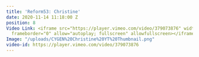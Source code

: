 ```yaml
---
title: 'Reform53: Christine'
date: 2020-11-14 11:18:00 Z
position: 8
Video Link: <iframe src="https://player.vimeo.com/video/379073876" width="640" height="360"
  frameborder="0" allow="autoplay; fullscreen" allowfullscreen></iframe>
Image: "/uploads/CYGEN%20Christine%20YT%20Thumbnail.png"
video-id: https://player.vimeo.com/video/379073876
---
```


